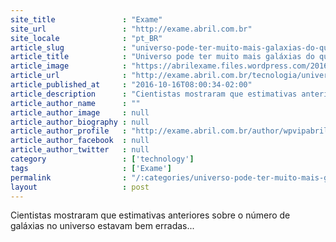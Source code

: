 ```yaml
---
site_title               : "Exame"
site_url                 : "http://exame.abril.com.br"
site_locale              : "pt_BR"
article_slug             : "universo-pode-ter-muito-mais-galaxias-do-que-se-pensava"
article_title            : "Universo pode ter muito mais galáxias do que se pensava"
article_image            : "https://abrilexame.files.wordpress.com/2016/10/size_960_16_9_galaxias.jpg?quality=70&strip=all&w=960"
article_url              : "http://exame.abril.com.br/tecnologia/universo-pode-ter-muito-mais-galaxias-do-que-se-pensava/"
article_published_at     : "2016-10-16T08:00:34-02:00"
article_description      : "Cientistas mostraram que estimativas anteriores sobre o número de galáxias no universo estavam bem erradas..."
article_author_name      : ""
article_author_image     : null
article_author_biography : null
article_author_profile   : "http://exame.abril.com.br/author/wpvipabril/"
article_author_facebook  : null
article_author_twitter   : null
category                 : ['technology']
tags                     : ['Exame']
permalink                : "/:categories/universo-pode-ter-muito-mais-galaxias-do-que-se-pensava/"
layout                   : post
---
```


Cientistas mostraram que estimativas anteriores sobre o número de galáxias no universo estavam bem erradas...
